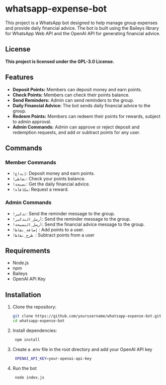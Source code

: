 # whatsapp-expense-bot
This project is a WhatsApp bot designed to help manage group expenses and provide daily financial advice. The bot is built using the Baileys library for WhatsApp Web API and the OpenAI API for generating financial advice.


## License
  
  **This project is licensed under the GPL-3.0 License.**



## Features

- **Deposit Points:** Members can deposit money and earn points.
- **Check Points:** Members can check their points balance.
- **Send Reminders:** Admin can send reminders to the group.
- **Daily Financial Advice:** The bot sends daily financial advice to the group.
- **Redeem Points:** Members can redeem their points for rewards, subject to admin approval.
- **Admin Commands:** Admin can approve or reject deposit and redemption requests, and add or subtract points for any user.


## Commands

### Member Commands

- `!إيداع`: Deposit money and earn points.
- `!نقاطي`: Check your points balance.
- `!نصيحة`: Get the daily financial advice.
- `!مكافأة`: Request a reward.

### Admin Commands

- `!تذكير`: Send the reminder message to the group.
- `!أرسل_التذكير`: Send the reminder message to the group.
- `!أرسل_النصيحة`: Send the financial advice message to the group.
- `!إضافة_نقاط` : Add points to a user.
- `!طرح_نقاط `: Subtract points from a user
## Requirements

- Node.js
- npm
- Baileys
- OpenAI API Key

## Installation

1. Clone the repository:
   ```sh
   git clone https://github.com/yourusername/whatsapp-expense-bot.git
   cd whatsapp-expense-bot
   ```

2. Install dependencies:

   ```sh
    npm install
   ```

3. Create a .env file in the root directory and add your OpenAI API key

      
   ```sh
    OPENAI_API_KEY=your-openai-api-key
   ```

4. Run the bot
   
   ```sh
    node index.js
   ```


   
